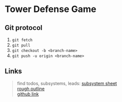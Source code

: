 # Tower Defense Game
## Git protocol
1. `git fetch`
2. `git pull`
3. `git checkout -b <branch-name>`
4. `git push -u origin <branch-name>`
## Links
> find todos, subsystems, leads: <a href="https://docs.google.com/spreadsheets/d/1rseG0xnOPBIf_O8NDjFT2qBSwP6-5G6BxBxhWZ3Hecs/edit?usp=sharing">subsystem sheet</a>  
> <a href="https://docs.google.com/document/d/1AFCMBRD75YpZa4AAXGGq73lxEBG0xS42JzzpD-Aply0/edit?usp=sharing">rough outline</a>  
> <a href="https://github.com/veggiebob/tower-defense-pygame">github link</a>